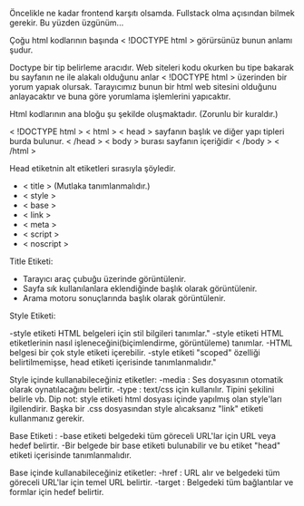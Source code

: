 Öncelikle ne kadar frontend karşıtı olsamda. Fullstack olma açısından bilmek gerekir.
Bu yüzden üzgünüm...


Çoğu html kodlarının başında < !DOCTYPE html > görürsünüz bunun anlamı şudur.

Doctype bir tip belirleme aracıdır. Web siteleri kodu okurken bu tipe bakarak bu sayfanın ne ile alakalı olduğunu anlar
< !DOCTYPE html > üzerinden bir yorum yapıak olursak. Tarayıcımız bunun bir html web sitesini olduğunu anlayacaktır ve buna göre yorumlama işlemlerini yapıcaktır.

Html kodlarının ana bloğu şu şekilde oluşmaktadır. (Zorunlu bir kuraldır.)


< !DOCTYPE html >
< html >
    < head >
        sayfanın başlık ve diğer yapı tipleri burda bulunur.
    < /head >
    < body >
        burası sayfanın içeriğidir
    < /body >
< /html >


Head etiketnin alt etiketleri sırasıyla şöyledir.
- < title > (Mutlaka tanımlanmalıdır.)
- < style >
- < base >
- < link >
- < meta >
- < script >
- < noscript >


Title Etiketi:
- Tarayıcı araç çubuğu üzerinde görüntülenir.
- Sayfa sık kullanılanlara eklendiğinde başlık olarak görüntülenir.
- Arama motoru sonuçlarında başlık olarak görüntülenir.

Style Etiketi:

-style etiketi HTML belgeleri için stil bilgileri tanımlar."
-style etiketi HTML etiketlerinin nasıl işleneceğini(biçimlendirme, görüntüleme) tanımlar.
-HTML belgesi bir çok style etiketi içerebilir.
-style etiketi "scoped" özelliği belirtilmemişse, head etiketi içerisinde tanımlanmalıdır."

Style içinde kullanabileceğiniz etiketler:
    -media : Ses dosyasının otomatik olarak oynatılacağını belirtir.
    -type : text/css için kullanılır. Tipini şekilini belirle vb.
Dip not: style etiketi html dosyası içinde yapılmış olan style'ları ilgilendirir. Başka bir .css dosyasından style alıcaksanız "link" etiketi kullanmanız gerekir.

Base Etiketi :
-base etiketi belgedeki tüm göreceli URL'lar için URL veya hedef belirtir.
-Bir belgede bir base etiketi bulunabilir ve bu etiket "head" etiketi içerisinde tanımlanmalıdır.

Base içinde kullanabileceğiniz etiketler:
    -href : URL alır ve belgedeki tüm göreceli URL'lar için temel URL belirtir.
    -target : Belgedeki tüm bağlantılar ve formlar için hedef belirtir.
    
